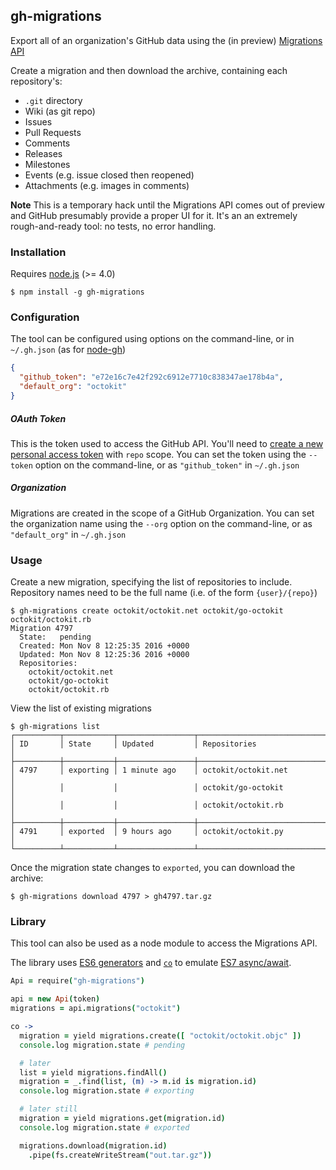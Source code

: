 ## gh-migrations

Export all of an organization's GitHub data using the (in preview) [Migrations API](https://developer.github.com/v3/migration/migrations/)

Create a migration and then download the archive, containing each repository's:

* `.git` directory
* Wiki (as git repo)
* Issues
* Pull Requests
* Comments
* Releases
* Milestones
* Events (e.g. issue closed then reopened)
* Attachments (e.g. images in comments)

**Note** This is a temporary hack until the Migrations API comes out of preview and GitHub presumably provide a proper UI for it. It's an an extremely rough-and-ready tool: no tests, no error handling.

### Installation

Requires [node.js](https://nodejs.org/) (>= 4.0)

```
$ npm install -g gh-migrations
```

### Configuration

The tool can be configured using options on the command-line, or in `~/.gh.json` (as for [node-gh](https://github.com/node-gh/gh#config))

```json
{
  "github_token": "e72e16c7e42f292c6912e7710c838347ae178b4a",
  "default_org": "octokit"
}
```

##### OAuth Token

This is the token used to access the GitHub API. You'll need to [create a new personal access token](https://github.com/settings/tokens/new?scopes=repo&description=gh-migrations) with `repo` scope. You can set the token using the `--token` option on the command-line, or as `"github_token"` in `~/.gh.json`

##### Organization

Migrations are created in the scope of a GitHub Organization. You can set the organization name using the `--org` option on the command-line, or as `"default_org"` in `~/.gh.json`

### Usage

Create a new migration, specifying the list of repositories to include. Repository names need to be the full name (i.e. of the form `{user}/{repo}`)

```
$ gh-migrations create octokit/octokit.net octokit/go-octokit octokit/octokit.rb
Migration 4797
  State:   pending
  Created: Mon Nov 8 12:25:35 2016 +0000
  Updated: Mon Nov 8 12:25:36 2016 +0000
  Repositories:
    octokit/octokit.net
    octokit/go-octokit
    octokit/octokit.rb
```

View the list of existing migrations

```
$ gh-migrations list
┌──────────┬───────────┬─────────────────┬────────────────────────────────────┐
│ ID       │ State     │ Updated         │ Repositories                       │
├──────────┼───────────┼─────────────────┼────────────────────────────────────┤
│ 4797     │ exporting │ 1 minute ago    │ octokit/octokit.net                │
│          │           │                 │ octokit/go-octokit                 │
│          │           │                 │ octokit/octokit.rb                 │
├──────────┼───────────┼─────────────────┼────────────────────────────────────┤
│ 4791     │ exported  │ 9 hours ago     │ octokit/octokit.py                 │
└──────────┴───────────┴─────────────────┴────────────────────────────────────┘
```

Once the migration state changes to `exported`, you can download the archive:

```
$ gh-migrations download 4797 > gh4797.tar.gz
```

### Library

This tool can also be used as a node module to access the Migrations API.

The library uses [ES6 generators](https://developer.mozilla.org/en-US/docs/Web/JavaScript/Reference/Statements/function*) and [`co`](https://github.com/tj/co) to emulate [ES7 async/await](https://github.com/lukehoban/ecmascript-asyncawait).

```coffeescript
Api = require("gh-migrations")

api = new Api(token)
migrations = api.migrations("octokit")

co ->
  migration = yield migrations.create([ "octokit/octokit.objc" ])
  console.log migration.state # pending

  # later
  list = yield migrations.findAll()
  migration = _.find(list, (m) -> m.id is migration.id)
  console.log migration.state # exporting

  # later still
  migration = yield migrations.get(migration.id)
  console.log migration.state # exported

  migrations.download(migration.id)
    .pipe(fs.createWriteStream("out.tar.gz"))
```
